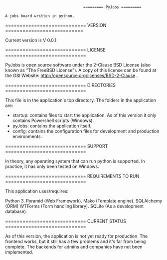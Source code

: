                                        ========= PyJobs =========

    A jobs board written in python.
	
   ============================ VERSION ===========================

   Current version is V 0.0.1

   ============================ LICENSE ============================

   PyJobs is open source software under the 2-Clause BSD License (also known as "The FreeBSD License"). 
   A copy of this license can be found at the OSI Website: http://opensource.org/licenses/BSD-2-Clause . 
	
   ============================ DIRECTORIES ============================

   This file is in the application's top directory. 
   The folders in the application are: 
 
   - startup: contains files to start the application. As of this version it only contains Powershell scripts (Windows).
   - pyJobs: contains the application itself. 
   - config: contains the configuration files for development and production environments. 
  
   ============================ SUPPORT ============================
   
   In theory, any operating system that can run python is supported. 
   In practice, it has only been tested on Windows. 
   
  ============================ REQUIREMENTS TO RUN ============================
   
   This application uses/requires:
   
   Python 3.
   Pyramid (Web Framework).
   Mako (Template engine).
   SQLAlchemy (ORM)
   WTForms (Form handling library).
   SQLite (As a development database).
   
   ============================ CURRENT STATUS ============================
   
   As of this version, the application is not yet ready for production. The frontend works, but it still has
   a few problems and it's far from being complete. The backends for admins and companies have not been implemented.
   
